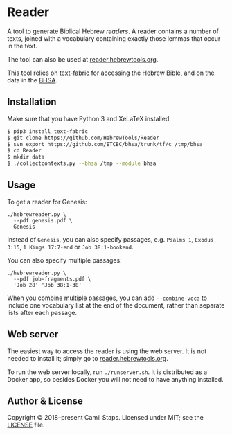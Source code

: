 # Reader

A tool to generate Biblical Hebrew *readers*. A reader contains a number of
texts, joined with a vocabulary containing exactly those lemmas that occur in
the text.

The tool can also be used at [reader.hebrewtools.org][live].

This tool relies on [text-fabric][] for accessing the Hebrew Bible, and on the
data in the [BHSA][].

## Installation

Make sure that you have Python 3 and XeLaTeX installed.

```bash
$ pip3 install text-fabric
$ git clone https://github.com/HebrewTools/Reader
$ svn export https://github.com/ETCBC/bhsa/trunk/tf/c /tmp/bhsa
$ cd Reader
$ mkdir data
$ ./collectcontexts.py --bhsa /tmp --module bhsa
```

## Usage

To get a reader for Genesis:

```
./hebrewreader.py \
  --pdf genesis.pdf \
  Genesis
```

Instead of `Genesis`, you can also specify passages, e.g. `Psalms 1`, `Exodus
3:15`, `1 Kings 17:7-end` or `Job 38:1-bookend`.

You can also specify multiple passages:

```
./hebrewreader.py \
  --pdf job-fragments.pdf \
  'Job 28' 'Job 38:1-38'
```

When you combine multiple passages, you can add `--combine-voca` to include one
vocabulary list at the end of the document, rather than separate lists after
each passage.

## Web server

The easiest way to access the reader is using the web server. It is not needed
to install it; simply go to [reader.hebrewtools.org][live].

To run the web server locally, run `./runserver.sh`. It is distributed as a
Docker app, so besides Docker you will not need to have anything installed.

## Author &amp; License

Copyright &copy; 2018&ndash;present Camil Staps.
Licensed under MIT; see the [LICENSE](/LICENSE) file.

[live]: https://reader.hebrewtools.org
[text-fabric]: https://github.com/DANS-Labs/text-fabric
[BHSA]: https://github.com/ETCBC/bhsa
